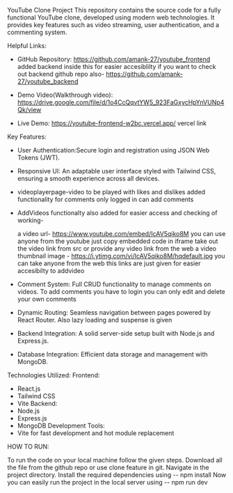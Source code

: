 YouTube Clone Project
This repository contains the source code for a fully functional YouTube clone, developed using modern web technologies. It provides key features such as video streaming, user authentication, and a commenting system.


Helpful Links:
- GitHub Repository: https://github.com/amank-27/youtube_frontend added backend inside this for easier accesiblilty if you want to check out backend github repo also- https://github.com/amank-27/youtube_backend

- Demo Video(Walkthrough video): https://drive.google.com/file/d/1o4CcQqvtYW5_923FaGxycHpYnVUNp4Qk/view

- Live Demo: https://youtube-frontend-w2bc.vercel.app/ vercel link


Key Features:
- User Authentication:Secure login and registration using JSON Web Tokens (JWT).
- Responsive UI: An adaptable user interface styled with Tailwind CSS, ensuring a smooth experience across all devices.

- videoplayerpage-video to be played with likes and dislikes added functionality for comments only logged in can add comments

- AddVideos functionalty also added for easier access and checking of working-
 
  a video url- https://www.youtube.com/embed/IcAV5qiko8M 
  you can use anyone from the youtube just copy embedded code in iframe take out the video link from src or provide any video link from the web
  a video thumbnail image - https://i.ytimg.com/vi/IcAV5qiko8M/hqdefault.jpg 
  you can take anyone from the web
  this links are just given for easier accesibilty to addvideo

- Comment System: Full CRUD functionality to manage comments on videos.
  To add comments you have to login you can only edit and delete your own comments
- Dynamic Routing: Seamless navigation between pages powered by React Router.
  Also lazy loading and suspense is given
- Backend Integration: A solid server-side setup built with Node.js and Express.js.
- Database Integration: Efficient data storage and management with MongoDB.

Technologies Utilized:
Frontend:
- React.js
- Tailwind CSS
- Vite
Backend:
- Node.js
- Express.js
- MongoDB
Development Tools:
- Vite for fast development and hot module replacement

HOW TO RUN:

To run the code on your local machine follow the given steps.
Download all the file from the github repo or use clone feature in git.
Navigate in the project directory.
Install the required dependencies using -- npm install
Now you can easily run the project in the local server using -- npm run dev